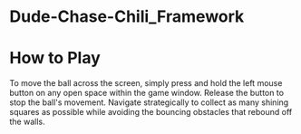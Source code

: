 # Dude-Chase-Chili_Framework
# How to Play
To move the ball across the screen, 
simply press and hold the left mouse button on any open space within the game window. 
Release the button to stop the ball's movement. 
Navigate strategically to collect as many shining squares as possible while avoiding the bouncing obstacles that rebound off the walls.
